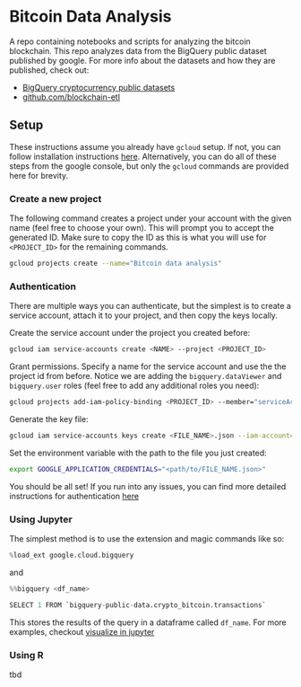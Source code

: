 # Bitcoin Data Analysis

A repo containing notebooks and scripts for analyzing the bitcoin blockchain. This repo analyzes data from the BigQuery public dataset published by google. For more info about the datasets and how they are published, check out:

* [BigQuery cryptocurrency public datasets](https://cloud.google.com/blog/products/data-analytics/introducing-six-new-cryptocurrencies-in-bigquery-public-datasets-and-how-to-analyze-them)
* [github.com/blockchain-etl](https://github.com/blockchain-etl)

## Setup

These instructions assume you already have `gcloud` setup. If not, you can follow installation instructions [here](https://cloud.google.com/sdk/docs/install). Alternatively, you can do all of these steps from the google console, but only the `gcloud` commands are provided here for brevity.

### Create a new project

The following command creates a project under your account with the given name (feel free to choose your own). This will prompt you to accept the generated ID. Make sure to copy the ID as this is what you will use for `<PROJECT_ID>` for the remaining commands.

```sh
gcloud projects create --name="Bitcoin data analysis"
```

### Authentication

There are multiple ways you can authenticate, but the simplest is to create a service account, attach it to your project, and then copy the keys locally.

Create the service account under the project you created before:

```sh
gcloud iam service-accounts create <NAME> --project <PROJECT_ID>
```

Grant permissions. Specify a name for the service account and use the the project id from before. Notice we are adding the `bigquery.dataViewer` and `bigquery.user` roles (feel free to add any additional roles you need):

```sh
gcloud projects add-iam-policy-binding <PROJECT_ID> --member="serviceAccount:<NAME>@<PROJECT_ID>.iam.gserviceaccount.com" --role="roles/bigquery.dataViewer/bigquery.user"
```

Generate the key file:

```sh
gcloud iam service-accounts keys create <FILE_NAME>.json --iam-account=<NAME>@<PROJECT_ID>.iam.gserviceaccount.com
```

Set the environment variable with the path to the file you just created:

```sh
export GOOGLE_APPLICATION_CREDENTIALS="<path/to/FILE_NAME.json>"
```

You should be all set! If you run into any issues, you can find more detailed instructions for authentication [here](https://cloud.google.com/docs/authentication/getting-started)

### Using Jupyter

The simplest method is to use the extension and magic commands like so:

```python
%load_ext google.cloud.bigquery
```

and 

```python
%%bigquery <df_name>

SELECT 1 FROM `bigquery-public-data.crypto_bitcoin.transactions`
```

This stores the results of the query in a dataframe called `df_name`. For more examples, checkout [visualize in jupyter](https://cloud.google.com/bigquery/docs/visualize-jupyter)

### Using R

tbd
